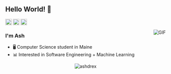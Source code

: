 ## Hello World! 👋

<p align="left">
<a href="https://linkedin.com/in/ashdrex" target="blank"><img align="center" src="https://cdn.jsdelivr.net/npm/simple-icons@3.0.1/icons/linkedin.svg" alt="ashdrex" height="20" width="20" /></a>
<a href="https://fb.com/ashdrex" target="blank"><img align="center" src="https://cdn.jsdelivr.net/npm/simple-icons@3.0.1/icons/facebook.svg" alt="ashdrex" height="20" width="20" /></a>
<a href="https://instagram.com/shuli" target="blank"><img align="center" src="https://cdn.jsdelivr.net/npm/simple-icons@3.0.1/icons/instagram.svg" alt="shuli" height="20" width="20" /></a>
</p>
<img align="right" alt="GIF" src="https://media3.giphy.com/media/LHZyixOnHwDDy/giphy.gif" />

### I'm Ash
- 🖥️ Computer Science student in Maine
- 📊 Interested in Software Engineering + Machine Learning

<p align="center"> <img src="https://komarev.com/ghpvc/?username=ashdrex" alt="ashdrex" /> </p>
